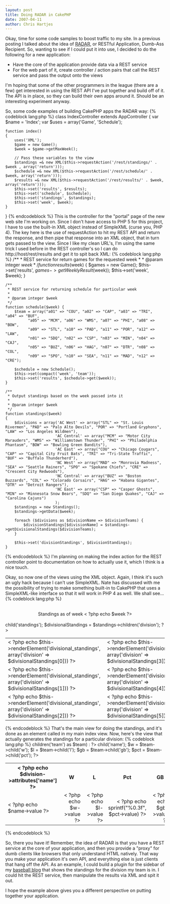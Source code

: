 ```yaml
--- 
layout: post
title: Doing RADAR in CakePHP
date: 2007-04-11
author: Chris Hartjes
---
```

<p>Okay, time for some code samples to boost traffic to my site.  In a previous posting I talked about the idea of <a href="http://www.littlehart.net/atthekeyboard/2007/04/04/keep-an-eye-on-your-radar/">RADAR</a>, or RESTful Application, Dumb-Ass Recipient.  So, wanting to see if I could put it into use, I decided to do the following for a new application:
<ul>
<li>Have the core of the application provide data via a REST service</li>
<li>For the web part of it, create controller / action pairs that call the REST service and pass the output onto the views</li></ul>
I'm hoping that some of the other programmers in the league (there are a few) get interested in using the REST API I've put together and build off of it.  The API is in place, so they can build their own apps around it.  Should be an interesting experiment anyway.
</p>
<p>
So, some code examples of building CakePHP apps the RADAR way:
{% codeblock lang:php %}
class IndexController extends AppController
{
    var $name = 'Index';
    var $uses = array('Game', 'Schedule');

    function index()
    {
        uses('XML');
        $game = new Game();
        $week = $game->getMaxWeek();

        // Pass these variables to the view
        $standings =& new XML($this->requestAction('/rest/standings/' . $week , array('return')));
        $schedule =& new XML($this->requestAction('/rest/schedule/' . $week, array('return')));
        $results =& new XML($this->requestAction('/rest/results/' . $week, array('return')));
        $this->set('results', $results);
        $this->set('schedule', $schedule);
        $this->set('standings', $standings);
        $this->set('week', $week);
    }
}
{% endcodeblock %}
This is the controller for the "portal" page of the new web site I'm working on.  Since I don't have access to PHP 5 for this project, I have to use the built-in XML object instead of SimpleXML (curse you, PHP 4).  The key here is the use of requestAction to hit my REST API and return the response, and then pipe that response into an XML object, that in turn gets passed to the view.  Since I like my clean URL's, I'm using the same trick I used before in the REST controller's so I can do http://host/rest/results and get it to spit back XML:
{% codeblock lang:php %}
    /**
     * REST service for return games for the requested week
     *
     * @param integer $week
     */
    function results($week)
    {
        $games = new Game();
        $this->set('results', $games->getWeeklyResult($week));
        $this->set('week', $week);
    }

    /**
     * REST service for returning schedule for particular week
     *
     * @param integer $week
     */
    function schedule($week) {
        $team = array("a01" => "COU", "a02" => "CAP", "a03" => "TRI", "a04" => "BUF",
              "a05" => "MCM", "a06" => "WMS", "a07" => "PHI", "a08" => "BOW",
              "a09" => "STL", "a10" => "PAD", "a11" => "POR", "a12" => "LAW",
              "n01" => "SDQ", "n02" => "CSP", "n03" => "MIN", "n04" => "CAJ",
              "n05" => "BUZ", "n06" => "HAG", "n07" => "DTR", "n08" => "COL",
              "n09" => "SPO", "n10" => "SEA", "n11" => "MAD", "n12" => "CRE");

        $schedule = new Schedule();
        $this->set(compact('week', 'team'));
        $this->set('results', $schedule->get($week));
    }

    /**
     * Output standings based on the week passed into it
     *
     * @param integer $week
     */
    function standings($week)
    {
        $divisions = array('AC West' => array("STL" => "St. Louis Rivermen", "PAD" => "Palo Alto Devils", "POR" => "Portland Gryphons", "LAW" => "Los Angeles Wildmen"),
                          'AC Central' => array("MCM" => "Motor City Marauders", "WMS" => "Williamstown Thunder", "PHI" => "Philadelphia Phantasm", "BOW" => "Bowling Green Bandits"),
                          'AC East' => array("COU" => "Chicago Cougars", "CAP" => "Capital City Fruit Bats", "TRI" => "Tri-State Traffic", "BUF" => "Buffalo Thunderherd"),
                          'NC West' => array("MAD" => "Monrovia Madness", "SEA" => "Seattle Rainers", "SPO" => "Spokane Chiefs", "CRE" => "Crescent City Redwoods"),
                          'NC Central' => array("BUZ" => "Boston Buzzards", "COL" => "Colorado Corsairs", "HAG" => "Habana Gigantes", "DTR" => "Detroit Rangers"),
                          'NC East' => array("CSP" => "Casper Ghosts", "MIN" => "Minnesota Snow Bears", "SDQ" => "San Diego Quakes", "CAJ" => "Carolina Cajuns")
                          );
        $standings = new Standings();
        $standings->getData($week);

        foreach ($divisions as $divisionName => $divisionTeams) {
            $divisionStandings[$divisionName] = $standings->getDivisionalStandings($divisionTeams);
        }

        $this->set('divisionStandings', $divisionStandings);
    }
{% endcodeblock %}
I'm planning on making the index action for the REST controller point to documentation on how to actually use it, which I think is a nice touch.
</p>
<p>
Okay, so now one of the views using the XML object.  Again, I think it's such an ugly hack because I can't use SimpleXML.  Nate has discussed with me the possibility of trying to make something built-in to CakePHP that uses a SimpleXML-like interface so that it will work in PHP 4 as well.  We shall see...
{% codeblock lang:php %}
<br /><br />
<center>Standings as of week < ?php echo $week ?><br /><br /></center>
<?php
$standings = $standings->child('standings');
$divisionalStandings = $standings->children('division');
?>
<center>
<table>
    <tr>
        <td>< ?php echo $this->renderElement('divisional_standings', array('division' => $divisionalStandings[0])) ?></td>
        <td>< ?php echo $this->renderElement('divisional_standings', array('division' => $divisionalStandings[3])) ?></td>
    </tr>
    <tr>
        <td>< ?php echo $this->renderElement('divisional_standings', array('division' => $divisionalStandings[1])) ?></td>
        <td>< ?php echo $this->renderElement('divisional_standings', array('division' => $divisionalStandings[4])) ?></td>
    </tr>
    <tr>
        <td>< ?php echo $this->renderElement('divisional_standings', array('division' => $divisionalStandings[2])) ?></td>
        <td>< ?php echo $this->renderElement('divisional_standings', array('division' => $divisionalStandings[5])) ?></td>
    </tr>
</table>
</center>
{% endcodeblock %}
That's the main view for doing the standings, and it's done as an element called in my main index view.  Now, here's the view that actually generates the standings for a particular division:
{% codeblock lang:php %}
<table>
    <tr>
        <th><b>< ?php echo $division->attributes['name'] ?></b></th>
        <th><b>W</b></th>
        <th><b>L</b></th>
        <th><b>Pct</b></th>
        <th><b>GB</b></th>
    </tr>
<?php foreach ($division->children('team') as $team) : ?>
    <?php
    $name = $team->child('name');
    $w = $team->child('w');
    $l = $team->child('l');
    $gb = $team->child('gb');
    $pct = $team->child('pct');
    ?>
    <tr>
        <td>< ?php echo $name->value ?></td>
        <td align='right'>< ?php echo $w->value ?></td>
        <td align='right'>< ?php echo $l->value ?></td>
        <td align='right'>< ?php echo sprintf("%0.3f", $pct->value) ?></td>
        <td align='right'>< ?php echo $gb->value ?></td>
    </tr>
<?php endforeach; ?>
</table>
{% endcodeblock %}
</p>
<p>
So, there you have it!  Remember, the idea of RADAR is that you have a REST service at the core of your application, and then you provide a "proxy" for dumb clients like browsers that only understand HTML natively.  That way you make your application it's own API, and everything else is just clients that hang off the API.  As an example, I could build a plugin for the sidebar of my <a href="http://www.littlehart.net/attheballpark">baseball blog</a> that shows the standings for the division my team is in.  I could hit the REST service, then manipulate the results via XML and spit it out.  
</p>
<p>
I hope the example above gives you a different perspective on putting together your application.
</p>

